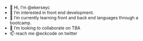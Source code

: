 - 👋 Hi, I’m @ekerseyc
- 👀 I’m interested in front end development.
- 🌱 I’m currently learning front and back end languages through a bootcamp.
- 💞️ I’m looking to collaborate on TBA
- 📫 reach me @eckcode on twitter

<!---
ekerseyc/ekerseyc is a ✨ special ✨ repository because its `README.md` (this file) appears on your GitHub profile.
You can click the Preview link to take a look at your changes.
--->
